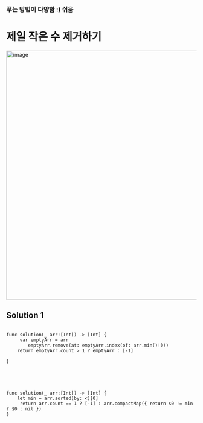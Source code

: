 ### 푸는 방법이 다양함 :) 쉬움


# 제일 작은 수 제거하기
<img width="658" alt="image" src="https://user-images.githubusercontent.com/29904301/187109350-7f8b74f3-a1de-4252-baf5-3409b5810e89.png">

## Solution 1
<pre>
<code>
func solution(_ arr:[Int]) -> [Int] {
     var emptyArr = arr
        emptyArr.remove(at: emptyArr.index(of: arr.min()!)!)
    return emptyArr.count > 1 ? emptyArr : [-1]

}
</pre>
</code>


<pre>
<code>
func solution(_ arr:[Int]) -> [Int] {
    let min = arr.sorted(by: <)[0]
     return arr.count == 1 ? [-1] : arr.compactMap({ return $0 != min ? $0 : nil })
}
</code>
</pre>
